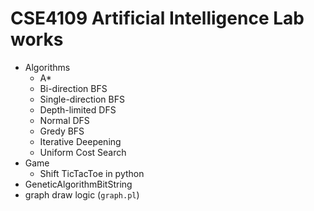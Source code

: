 # CSE4109 Artificial Intelligence Lab works

* Algorithms
  * A*
  * Bi-direction BFS
  * Single-direction BFS
  * Depth-limited DFS
  * Normal DFS
  * Gredy BFS
  * Iterative Deepening
  * Uniform Cost Search
* Game
  * Shift TicTacToe in python
* GeneticAlgorithmBitString
* graph draw logic (`graph.pl`)
